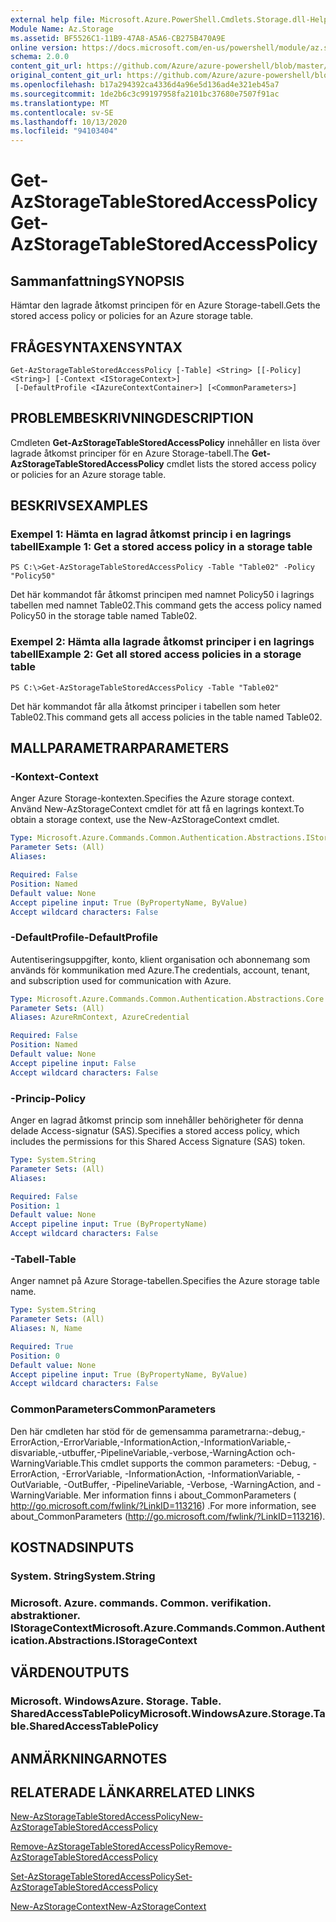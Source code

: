 ```yaml
---
external help file: Microsoft.Azure.PowerShell.Cmdlets.Storage.dll-Help.xml
Module Name: Az.Storage
ms.assetid: BF5526C1-11B9-47A8-A5A6-CB275B470A9E
online version: https://docs.microsoft.com/en-us/powershell/module/az.storage/get-azstoragetablestoredaccesspolicy
schema: 2.0.0
content_git_url: https://github.com/Azure/azure-powershell/blob/master/src/Storage/Storage.Management/help/Get-AzStorageTableStoredAccessPolicy.md
original_content_git_url: https://github.com/Azure/azure-powershell/blob/master/src/Storage/Storage.Management/help/Get-AzStorageTableStoredAccessPolicy.md
ms.openlocfilehash: b17a294392ca4336d4a96e5d136ad4e321eb45a7
ms.sourcegitcommit: 1de2b6c3c99197958fa2101bc37680e7507f91ac
ms.translationtype: MT
ms.contentlocale: sv-SE
ms.lasthandoff: 10/13/2020
ms.locfileid: "94103404"
---
```

# <span data-ttu-id="8a8c0-101">Get-AzStorageTableStoredAccessPolicy</span><span class="sxs-lookup"><span data-stu-id="8a8c0-101">Get-AzStorageTableStoredAccessPolicy</span></span>

## <span data-ttu-id="8a8c0-102">Sammanfattning</span><span class="sxs-lookup"><span data-stu-id="8a8c0-102">SYNOPSIS</span></span>
<span data-ttu-id="8a8c0-103">Hämtar den lagrade åtkomst principen för en Azure Storage-tabell.</span><span class="sxs-lookup"><span data-stu-id="8a8c0-103">Gets the stored access policy or policies for an Azure storage table.</span></span>

## <span data-ttu-id="8a8c0-104">FRÅGESYNTAXEN</span><span class="sxs-lookup"><span data-stu-id="8a8c0-104">SYNTAX</span></span>

```
Get-AzStorageTableStoredAccessPolicy [-Table] <String> [[-Policy] <String>] [-Context <IStorageContext>]
 [-DefaultProfile <IAzureContextContainer>] [<CommonParameters>]
```

## <span data-ttu-id="8a8c0-105">PROBLEMBESKRIVNING</span><span class="sxs-lookup"><span data-stu-id="8a8c0-105">DESCRIPTION</span></span>
<span data-ttu-id="8a8c0-106">Cmdleten **Get-AzStorageTableStoredAccessPolicy** innehåller en lista över lagrade åtkomst principer för en Azure Storage-tabell.</span><span class="sxs-lookup"><span data-stu-id="8a8c0-106">The **Get-AzStorageTableStoredAccessPolicy** cmdlet lists the stored access policy or policies for an Azure storage table.</span></span>

## <span data-ttu-id="8a8c0-107">BESKRIVS</span><span class="sxs-lookup"><span data-stu-id="8a8c0-107">EXAMPLES</span></span>

### <span data-ttu-id="8a8c0-108">Exempel 1: Hämta en lagrad åtkomst princip i en lagrings tabell</span><span class="sxs-lookup"><span data-stu-id="8a8c0-108">Example 1: Get a stored access policy in a storage table</span></span>
```
PS C:\>Get-AzStorageTableStoredAccessPolicy -Table "Table02" -Policy "Policy50"
```

<span data-ttu-id="8a8c0-109">Det här kommandot får åtkomst principen med namnet Policy50 i lagrings tabellen med namnet Table02.</span><span class="sxs-lookup"><span data-stu-id="8a8c0-109">This command gets the access policy named Policy50 in the storage table named Table02.</span></span>

### <span data-ttu-id="8a8c0-110">Exempel 2: Hämta alla lagrade åtkomst principer i en lagrings tabell</span><span class="sxs-lookup"><span data-stu-id="8a8c0-110">Example 2: Get all stored access policies in a storage table</span></span>
```
PS C:\>Get-AzStorageTableStoredAccessPolicy -Table "Table02"
```

<span data-ttu-id="8a8c0-111">Det här kommandot får alla åtkomst principer i tabellen som heter Table02.</span><span class="sxs-lookup"><span data-stu-id="8a8c0-111">This command gets all access policies in the table named Table02.</span></span>

## <span data-ttu-id="8a8c0-112">MALLPARAMETRAR</span><span class="sxs-lookup"><span data-stu-id="8a8c0-112">PARAMETERS</span></span>

### <span data-ttu-id="8a8c0-113">-Kontext</span><span class="sxs-lookup"><span data-stu-id="8a8c0-113">-Context</span></span>
<span data-ttu-id="8a8c0-114">Anger Azure Storage-kontexten.</span><span class="sxs-lookup"><span data-stu-id="8a8c0-114">Specifies the Azure storage context.</span></span>
<span data-ttu-id="8a8c0-115">Använd New-AzStorageContext cmdlet för att få en lagrings kontext.</span><span class="sxs-lookup"><span data-stu-id="8a8c0-115">To obtain a storage context, use the New-AzStorageContext cmdlet.</span></span>

```yaml
Type: Microsoft.Azure.Commands.Common.Authentication.Abstractions.IStorageContext
Parameter Sets: (All)
Aliases:

Required: False
Position: Named
Default value: None
Accept pipeline input: True (ByPropertyName, ByValue)
Accept wildcard characters: False
```

### <span data-ttu-id="8a8c0-116">-DefaultProfile</span><span class="sxs-lookup"><span data-stu-id="8a8c0-116">-DefaultProfile</span></span>
<span data-ttu-id="8a8c0-117">Autentiseringsuppgifter, konto, klient organisation och abonnemang som används för kommunikation med Azure.</span><span class="sxs-lookup"><span data-stu-id="8a8c0-117">The credentials, account, tenant, and subscription used for communication with Azure.</span></span>

```yaml
Type: Microsoft.Azure.Commands.Common.Authentication.Abstractions.Core.IAzureContextContainer
Parameter Sets: (All)
Aliases: AzureRmContext, AzureCredential

Required: False
Position: Named
Default value: None
Accept pipeline input: False
Accept wildcard characters: False
```

### <span data-ttu-id="8a8c0-118">-Princip</span><span class="sxs-lookup"><span data-stu-id="8a8c0-118">-Policy</span></span>
<span data-ttu-id="8a8c0-119">Anger en lagrad åtkomst princip som innehåller behörigheter för denna delade Access-signatur (SAS).</span><span class="sxs-lookup"><span data-stu-id="8a8c0-119">Specifies a stored access policy, which includes the permissions for this Shared Access Signature (SAS) token.</span></span>

```yaml
Type: System.String
Parameter Sets: (All)
Aliases:

Required: False
Position: 1
Default value: None
Accept pipeline input: True (ByPropertyName)
Accept wildcard characters: False
```

### <span data-ttu-id="8a8c0-120">-Tabell</span><span class="sxs-lookup"><span data-stu-id="8a8c0-120">-Table</span></span>
<span data-ttu-id="8a8c0-121">Anger namnet på Azure Storage-tabellen.</span><span class="sxs-lookup"><span data-stu-id="8a8c0-121">Specifies the Azure storage table name.</span></span>

```yaml
Type: System.String
Parameter Sets: (All)
Aliases: N, Name

Required: True
Position: 0
Default value: None
Accept pipeline input: True (ByPropertyName, ByValue)
Accept wildcard characters: False
```

### <span data-ttu-id="8a8c0-122">CommonParameters</span><span class="sxs-lookup"><span data-stu-id="8a8c0-122">CommonParameters</span></span>
<span data-ttu-id="8a8c0-123">Den här cmdleten har stöd för de gemensamma parametrarna:-debug,-ErrorAction,-ErrorVariable,-InformationAction,-InformationVariable,-disvariable,-utbuffer,-PipelineVariable,-verbose,-WarningAction och-WarningVariable.</span><span class="sxs-lookup"><span data-stu-id="8a8c0-123">This cmdlet supports the common parameters: -Debug, -ErrorAction, -ErrorVariable, -InformationAction, -InformationVariable, -OutVariable, -OutBuffer, -PipelineVariable, -Verbose, -WarningAction, and -WarningVariable.</span></span> <span data-ttu-id="8a8c0-124">Mer information finns i about_CommonParameters ( http://go.microsoft.com/fwlink/?LinkID=113216) .</span><span class="sxs-lookup"><span data-stu-id="8a8c0-124">For more information, see about_CommonParameters (http://go.microsoft.com/fwlink/?LinkID=113216).</span></span>

## <span data-ttu-id="8a8c0-125">KOSTNADS</span><span class="sxs-lookup"><span data-stu-id="8a8c0-125">INPUTS</span></span>

### <span data-ttu-id="8a8c0-126">System. String</span><span class="sxs-lookup"><span data-stu-id="8a8c0-126">System.String</span></span>

### <span data-ttu-id="8a8c0-127">Microsoft. Azure. commands. Common. verifikation. abstraktioner. IStorageContext</span><span class="sxs-lookup"><span data-stu-id="8a8c0-127">Microsoft.Azure.Commands.Common.Authentication.Abstractions.IStorageContext</span></span>

## <span data-ttu-id="8a8c0-128">VÄRDEN</span><span class="sxs-lookup"><span data-stu-id="8a8c0-128">OUTPUTS</span></span>

### <span data-ttu-id="8a8c0-129">Microsoft. WindowsAzure. Storage. Table. SharedAccessTablePolicy</span><span class="sxs-lookup"><span data-stu-id="8a8c0-129">Microsoft.WindowsAzure.Storage.Table.SharedAccessTablePolicy</span></span>

## <span data-ttu-id="8a8c0-130">ANMÄRKNINGAR</span><span class="sxs-lookup"><span data-stu-id="8a8c0-130">NOTES</span></span>

## <span data-ttu-id="8a8c0-131">RELATERADE LÄNKAR</span><span class="sxs-lookup"><span data-stu-id="8a8c0-131">RELATED LINKS</span></span>

[<span data-ttu-id="8a8c0-132">New-AzStorageTableStoredAccessPolicy</span><span class="sxs-lookup"><span data-stu-id="8a8c0-132">New-AzStorageTableStoredAccessPolicy</span></span>](./New-AzStorageTableStoredAccessPolicy.md)

[<span data-ttu-id="8a8c0-133">Remove-AzStorageTableStoredAccessPolicy</span><span class="sxs-lookup"><span data-stu-id="8a8c0-133">Remove-AzStorageTableStoredAccessPolicy</span></span>](./Remove-AzStorageTableStoredAccessPolicy.md)

[<span data-ttu-id="8a8c0-134">Set-AzStorageTableStoredAccessPolicy</span><span class="sxs-lookup"><span data-stu-id="8a8c0-134">Set-AzStorageTableStoredAccessPolicy</span></span>](./Set-AzStorageTableStoredAccessPolicy.md)

[<span data-ttu-id="8a8c0-135">New-AzStorageContext</span><span class="sxs-lookup"><span data-stu-id="8a8c0-135">New-AzStorageContext</span></span>](./New-AzStorageContext.md)


